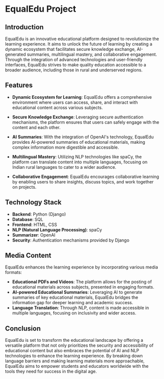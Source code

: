 # EqualEdu Project

## Introduction

EqualEdu is an innovative educational platform designed to revolutionize the learning experience. It aims to unlock the future of learning by creating a dynamic ecosystem that facilitates secure knowledge exchange, AI-generated summaries, multilingual mastery, and collaborative engagement. Through the integration of advanced technologies and user-friendly interfaces, EqualEdu strives to make quality education accessible to a broader audience, including those in rural and underserved regions.

## Features

- **Dynamic Ecosystem for Learning**: EqualEdu offers a comprehensive environment where users can access, share, and interact with educational content across various subjects.

- **Secure Knowledge Exchange**: Leveraging secure authentication mechanisms, the platform ensures that users can safely engage with the content and each other.

- **AI Summaries**: With the integration of OpenAI's technology, EqualEdu provides AI-powered summaries of educational materials, making complex information more digestible and accessible.

- **Multilingual Mastery**: Utilizing NLP technologies like spaCy, the platform can translate content into multiple languages, focusing on Indian rural languages to cater to a wider audience.

- **Collaborative Engagement**: EqualEdu encourages collaborative learning by enabling users to share insights, discuss topics, and work together on projects.

## Technology Stack

- **Backend**: Python (Django)
- **Database**: SQL
- **Frontend**: HTML, CSS
- **NLP (Natural Language Processing)**: spaCy
- **Summarizer**: OpenAI
- **Security**: Authentication mechanisms provided by Django

## Media Content

EqualEdu enhances the learning experience by incorporating various media formats:

- **Educational PDFs and Videos**: The platform allows for the posting of educational materials across subjects, presented in engaging formats.
- **AI-powered Educational Summaries**: Leveraging AI to generate summaries of key educational materials, EqualEdu bridges the information gap for deeper learning and academic success.
- **Language Translation**: Through NLP, content is made accessible in multiple languages, focusing on inclusivity and wider access.

## Conclusion

EqualEdu is set to transform the educational landscape by offering a versatile platform that not only prioritizes the security and accessibility of educational content but also embraces the potential of AI and NLP technologies to enhance the learning experience. By breaking down language barriers and making learning materials more approachable, EqualEdu aims to empower students and educators worldwide with the tools they need for success in the digital age.
